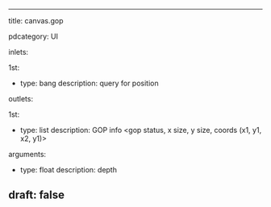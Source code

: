 --- 


title: canvas.gop

pdcategory: UI

inlets:

  1st:
  - type: bang
    description: query for position

outlets:

  1st:
  - type: list
    description: GOP info <gop status, x size, y size, coords (x1, y1, x2, y1)>

arguments:
  - type: float
    description: depth





draft: false
---